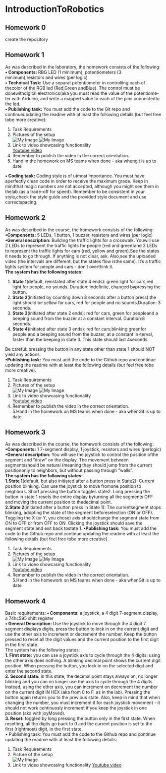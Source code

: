 # IntroductionToRobotics

## Homework 0
  create the repository
  
## Homework 1
  As was described in the laboratory, the homework consists of the following:
  **• Components:** RBG  LED  (1  minimum),  potentiometers  (3  minimum),resistors and wires (per logic)  
  **• Technical Task:** Use a separat potentiometer in controlling each of thecolor of the RGB led (Red,Green andBlue).  The control must be donewithdigital electronics(aka you must read the value of the potentiome-ter with Arduino, and write a mapped value to each of the pins connectedto the led.  
  **• Publishing task:** You must add the code to the Git repo and continueupdating the readme with at least the following details (but feel free tobe more creative):
  1.  Task Requirements
  2.  Pictures of the setup    
   ![My Image](assets/PXL_20221026_143910943.jpg) 
   ![My Image](assets/PXL_20221026_143942366.jpg)
  3.  Link to video showcasing functionality  
   [Youtube video](https://youtu.be/BsDxWu4RSrA "")
  4.  Remember to publish the video in the correct orientation. 
  5.  Hand in the homework on MS teams when done - aka whengit is up to date  
  <!-- -->
  **• Coding task:** Coding style is of utmost importance.  You must have aperfectly clean code in order to receive the maximum grade.  Keep in mindthat magic numbers are not accepted, although you might see them in thelab (as a trade-off for speed).  Remember to be consistent in your style,check  the  style  guide  and  the  provided  style  document  and  use  correctspacing. 
  
## Homework 2
  As was described in the course, the homework consists of the following:  
  **•Components:**  5 LEDs, 1 button, 1 buzzer, resistors and wires (per logic)  
  **•General  description:** Building  the  traffic  lights  for  a  crosswalk.   Youwill use 2 LEDs to represent the traffic lights for people (red and green)and 3 LEDs to represent the traffic lights for cars (red, yellow and green).See the states it needs to go through.  If anything is not clear, ask.  Also,see the uploaded video (the intervals are different, but the states flow isthe same).  It’s a traffic lights system for people and cars - don’t overthink it.  
  **The system has the following states:**  
  1.  **State 1**(default, reinstated after state 4 ends):  green light for cars,red  light  for  people,  no  sounds.   Duration:  indefinite,  changed  bypressing the button.  
  2.  **State 2**(initiated by counting down 8 seconds after a button press):the  light  should  be  yellow  for  cars,  red  for  people  and  no  sounds.Duration:  3 seconds.  
  3.  **State 3**(initiated after state 2 ends):  red for cars, green for peopleand a beeping sound from the buzzer at a constant interval. Duration:8 seconds.  
  4.  **State 4**(initiated after state 3 ends):  red for cars,blinking greenfor people and a beeping sound from the buzzer,  at a constant in-terval,  faster than the beeping in state 3.  This state should last 4seconds.  
    <!-- -->  
    
  Be  careful:  pressing  the  button  in  any  state  other  than  state  1  should NOT yield any actions.  
  **•Publishing task:** You must add the code to the Github repo and continue updating the readme with at least the following details (but feel free tobe more creative).  
  1.  Task Requirements  
  2.  Pictures of the setup  
    ![My Image](assets/PXL_20221102_141041878.jpg) 
    ![My Image](assets/PXL_20221102_141049785.jpg)
  3.  Link to video showcasing functionality  
     [Youtube video](https://youtu.be/eCSHjbwQlj0 "")
  4.  Remember to publish the video in the correct orientation.  
  5.Hand in the homework on MS teams when done - aka whenGit is up to date
  <!-- -->
  
 ## Homework 3  
  As was described in the course, the homework consists of the following:
  **•Components:**  1  7-segment  display,  1  joystick,  resistors  and  wires  (perlogic)  
  **•General description:** You will use the joystick to control the position ofthe segment and ”draw” on the display.  The movement between segmentsshould be natural (meaning they should jump from the current positiononly to neighbors, but without passing through ”walls”.  
  **The system has the following states:**  
  **1.State  1**(default,  but  also  initiated  after  a  button  press  in  State2):  Current  position  blinking.   Can  use  the  joystick  to  move  fromone  position  to  neighbors.   Short  pressing  the  button  toggles  state2.  Long pressing the button in state 1 resets the entire display byturning all the segments OFF and moving the current position to thedecimal point.  
  **2.State  2**(initiated  after  a  button  press  in  State  1):   The  currentsegment  stops  blinking,  adopting  the  state  of  the  segment  beforeselection (ON or OFF). Toggling the X (or Y, you chose) axis shouldchange  the  segment  state  from  ON  to  OFF  or  from  OFF  to  ON. Clicking the joystick should save the segment state and exit back tostate 1.
  **•Publishing task:** You must add the code to the Github repo and continue updating the readme with at least the following details (but feel free tobe more creative).  
  1.  Task Requirements  
  2.  Pictures of the setup  
    ![My Image](assets/h31.jpg) 
    ![My Image](assets/h32.jpg)
  3.  Link to video showcasing functionality  
     [Youtube video](https://youtu.be/Zrn_YXax0Jc "")
  4.  Remember to publish the video in the correct orientation.  
  5.Hand in the homework on MS teams when done - aka whenGit is up to date
  <!-- -->
  
  ## Homework 4
   Basic requirements:
**• Components:** a joystick, a 4 digit 7-segment display, a 74hc595 shift
register  
**• General Description:** Use the joystick to move through the 4 digit 7
segment displays digits, press the button to lock in on the current digit
and use the other axis to increment or decrement the number. Keep the
button pressed to reset all the digit values and the current position to the
first digit in the first state.  
The system has the following states:  
**1. First state:** you can use a joystick axis to cycle through the 4 digits;
using the other axis does nothing. A blinking decimal point shows
the current digit position. When pressing the button, you lock in on
the selected digit and enter the second state.  
**2. Second state:** in this state, the decimal point stays always on, no
longer blinking and you can no longer use the axis to cycle through
the 4 digits. Instead, using the other axis, you can increment on
decrement the number on the current digit IN HEX (aka from 0
to F, as in the lab). Pressing the button again returns you to the
previous state. Also, keep in mind that when changing the number,
you must increment it for each joystick movement - it should not
work continuosly increment if you keep the joystick in one position
(aka with joyMoved).  
**3. Reset:** toggled by long pressing the button only in the first state.
When resetting, all the digits go back to 0 and the current position
is set to the first (rightmost) digit, in the first state.  
• Publishing task: You must add the code to the Github repo and continue
updating the readme with at least the following details:  
1. Task Requirements
2. Picture of the setup  
 ![My Image](assets/homework4picture.jpg) 
3. Link to video showcasing functionality 
[Youtube video](https://www.youtube.com/shorts/py17s0I5fGs "")

